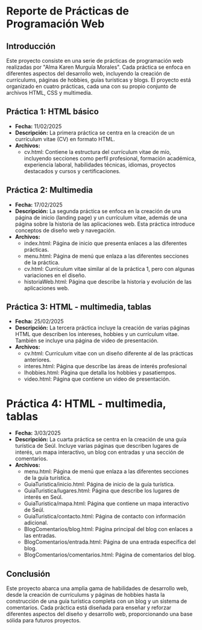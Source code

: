 # Reporte de Prácticas de Programación Web

## Introducción
Este proyecto consiste en una serie de prácticas de programación web realizadas por "Alma Karen Murguía Morales". Cada práctica se enfoca en diferentes aspectos del desarrollo web, incluyendo la creación de currículums, páginas de hobbies, guías turísticas y blogs. El proyecto está organizado en cuatro prácticas, cada una con su propio conjunto de archivos HTML, CSS y multimedia.

## Práctica 1: HTML básico
- **Fecha:** 11/02/2025
- **Descripción:** La primera práctica se centra en la creación de un currículum vitae (CV) en formato HTML. 
- **Archivos:**
    - cv.html: Contiene la estructura del currículum vitae de mío, incluyendo secciones como perfil profesional, formación académica, experiencia laboral, habilidades técnicas, idiomas, proyectos destacados y cursos y certificaciones.

## Práctica 2: Multimedia
- **Fecha:** 17/02/2025
- **Descripción:** La segunda práctica se enfoca en la creación de una página de inicio (landing page) y un currículum vitae, además de una página sobre la historia de las aplicaciones web. Esta práctica introduce conceptos de diseño web y navegación.
- **Archivos:**
    - index.html: Página de inicio que presenta enlaces a las diferentes prácticas.
    - menu.html: Página de menú que enlaza a las diferentes secciones de la práctica.
    - cv.html: Currículum vitae similar al de la práctica 1, pero con algunas variaciones en el diseño.
    - historiaWeb.html: Página que describe la historia y evolución de las aplicaciones web.
    

## Práctica 3: HTML - multimedia, tablas
- **Fecha:** 25/02/2025
- **Descripción:** La tercera práctica incluye la creación de varias páginas HTML que describen los intereses, hobbies y un currículum vitae. También se incluye una página de video de presentación.
- **Archivos:**
    - cv.html: Currículum vitae con un diseño diferente al de las prácticas anteriores.
    - interes.html: Página que describe las áreas de interés profesional
    - Ihobbies.html: Página que detalla los hobbies y pasatiempos.
    - video.html: Página que contiene un video de presentación.

# Práctica 4: HTML - multimedia, tablas
- **Fecha:** 3/03/2025
- **Descripción:** La cuarta práctica se centra en la creación de una guía turística de Seúl. Incluye varias páginas que describen lugares de interés, un mapa interactivo, un blog con entradas y una sección de comentarios.
- **Archivos:**
    - menu.html: Página de menú que enlaza a las diferentes secciones de la guía turística.
    - GuiaTuristica/inicio.html: Página de inicio de la guía turística.
    - GuiaTuristica/lugares.html: Página que describe los lugares de interés en Seúl.
    - GuiaTuristica/mapa.html: Página que contiene un mapa interactivo de Seúl.
    - GuiaTuristica/contacto.html: Página de contacto con información adicional.
    - BlogComentarios/blog.html: Página principal del blog con enlaces a las entradas.
    - BlogComentarios/entrada.html: Página de una entrada específica del blog.
    - BlogComentarios/comentarios.html: Página de comentarios del blog.

## Conclusión
Este proyecto abarca una amplia gama de habilidades de desarrollo web, desde la creación de currículums y páginas de hobbies hasta la construcción de una guía turística completa con un blog y un sistema de comentarios. Cada práctica está diseñada para enseñar y reforzar diferentes aspectos del diseño y desarrollo web, proporcionando una base sólida para futuros proyectos.


